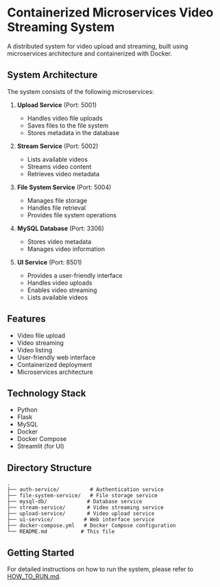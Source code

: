 # Containerized Microservices Video Streaming System

A distributed system for video upload and streaming, built using microservices architecture and containerized with Docker.

## System Architecture

The system consists of the following microservices:

1. **Upload Service** (Port: 5001)
   - Handles video file uploads
   - Saves files to the file system
   - Stores metadata in the database

2. **Stream Service** (Port: 5002)
   - Lists available videos
   - Streams video content
   - Retrieves video metadata

3. **File System Service** (Port: 5004)
   - Manages file storage
   - Handles file retrieval
   - Provides file system operations

4. **MySQL Database** (Port: 3306)
   - Stores video metadata
   - Manages video information

5. **UI Service** (Port: 8501)
   - Provides a user-friendly interface
   - Handles video uploads
   - Enables video streaming
   - Lists available videos

## Features

- Video file upload
- Video streaming
- Video listing
- User-friendly web interface
- Containerized deployment
- Microservices architecture

## Technology Stack

- Python
- Flask
- MySQL
- Docker
- Docker Compose
- Streamlit (for UI)

## Directory Structure

```
.
├── auth-service/          # Authentication service
├── file-system-service/   # File storage service
├── mysql-db/             # Database service
├── stream-service/       # Video streaming service
├── upload-service/       # Video upload service
├── ui-service/          # Web interface service
├── docker-compose.yml   # Docker Compose configuration
└── README.md           # This file
```

## Getting Started

For detailed instructions on how to run the system, please refer to [HOW_TO_RUN.md](HOW_TO_RUN.md). 